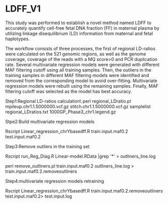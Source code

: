 # LDFF_V1
This study was performed to establish a novel method named LDFF to accurately quantify cell-free fetal DNA fraction (FF) in maternal plasma by utilizing linkage disequilibrium (LD) information from maternal and fetal haplotypes. 


The workflow consists of three processes, the first of regional LD-ratios were calculated on the 521 genomic regions, as well as the genome coverage, coverage of the reads with a MQ score>0 and PCR duplication rate. Several multivariate regression models were generated with different MAF filtering cutoff using all training samples. Then, the outliers in the training samples in different MAF filtering models were identified and removed from the corresponding model to avoid over-fitting. Multivariate regression models were rebuilt using the remaining samples. Finally, MAF filtering cutoff was selected as the model has best accuracy.

Step1:Regional LD-ratios calculation\\
perl regional_LDratio.pl mpileup.chr1.1.5000000.vcf.gz stitch.chr1.1.5000000.vcf.gz samplelist regional_LDratios.txt 1000GP_Phase3_chr1.legend.gz

Stpe2:Build multivariate regression models

Rscript Linear_regression_chrYbasedff.R train.input.maf0.2 test.input.maf0.2

Step3:Remove outliers in the training set

Rscript run_Reg_Diag.R Linear-model.RData |grep '\*' > outliners_line.log

perl remove_outliners.pl train.input.maf0.2 outliners_line.log > train.input.maf0.2.removeoutliners

Step4:multivariate regression models retraining

Rscript Linear_regression_chrYbasedff.R train.input.maf0.2.removeoutliners test.input.maf0.2> test.input.log

